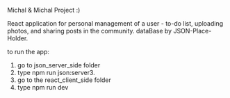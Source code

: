 Michal & Michal Project :)

React application for personal management of a user - to-do list, uploading photos, and sharing posts in the community.
dataBase by JSON-Place-Holder.

to run the app:
1. go to json_server_side folder
2. type npm run json:server3.
4. go to the react_client_side folder
5. type npm run dev
